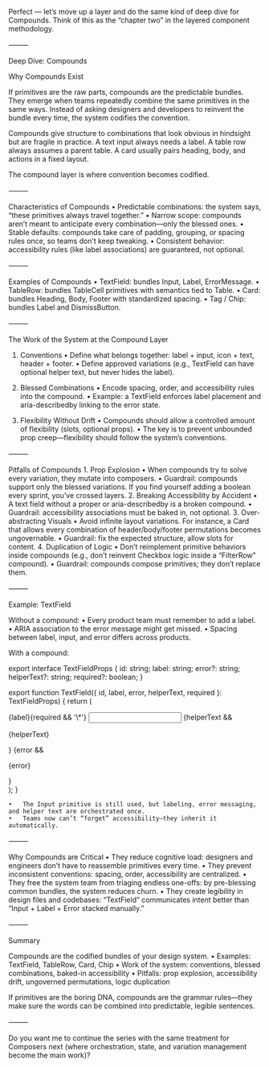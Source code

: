 Perfect — let’s move up a layer and do the same kind of deep dive for Compounds. Think of this as the “chapter two” in the layered component methodology.

⸻

Deep Dive: Compounds

Why Compounds Exist

If primitives are the raw parts, compounds are the predictable bundles. They emerge when teams repeatedly combine the same primitives in the same ways. Instead of asking designers and developers to reinvent the bundle every time, the system codifies the convention.

Compounds give structure to combinations that look obvious in hindsight but are fragile in practice. A text input always needs a label. A table row always assumes a parent table. A card usually pairs heading, body, and actions in a fixed layout.

The compound layer is where convention becomes codified.

⸻

Characteristics of Compounds
• Predictable combinations: the system says, “these primitives always travel together.”
• Narrow scope: compounds aren’t meant to anticipate every combination—only the blessed ones.
• Stable defaults: compounds take care of padding, grouping, or spacing rules once, so teams don’t keep tweaking.
• Consistent behavior: accessibility rules (like label associations) are guaranteed, not optional.

⸻

Examples of Compounds
• TextField: bundles Input, Label, ErrorMessage.
• TableRow: bundles TableCell primitives with semantics tied to Table.
• Card: bundles Heading, Body, Footer with standardized spacing.
• Tag / Chip: bundles Label and DismissButton.

⸻

The Work of the System at the Compound Layer

1. Conventions
   • Define what belongs together: label + input, icon + text, header + footer.
   • Define approved variations (e.g., TextField can have optional helper text, but never hides the label).

2. Blessed Combinations
   • Encode spacing, order, and accessibility rules into the compound.
   • Example: a TextField enforces label placement and aria-describedby linking to the error state.

3. Flexibility Without Drift
   • Compounds should allow a controlled amount of flexibility (slots, optional props).
   • The key is to prevent unbounded prop creep—flexibility should follow the system’s conventions.

⸻

Pitfalls of Compounds 1. Prop Explosion
• When compounds try to solve every variation, they mutate into composers.
• Guardrail: compounds support only the blessed variations. If you find yourself adding a boolean every sprint, you’ve crossed layers. 2. Breaking Accessibility by Accident
• A text field without a proper <label> or aria-describedby is a broken compound.
• Guardrail: accessibility associations must be baked in, not optional. 3. Over-abstracting Visuals
• Avoid infinite layout variations. For instance, a Card that allows every combination of header/body/footer permutations becomes ungovernable.
• Guardrail: fix the expected structure, allow slots for content. 4. Duplication of Logic
• Don’t reimplement primitive behaviors inside compounds (e.g., don’t reinvent Checkbox logic inside a “FilterRow” compound).
• Guardrail: compounds compose primitives; they don’t replace them.

⸻

Example: TextField

Without a compound:
• Every product team must remember to add a label.
• ARIA association to the error message might get missed.
• Spacing between label, input, and error differs across products.

With a compound:

export interface TextFieldProps {
id: string;
label: string;
error?: string;
helperText?: string;
required?: boolean;
}

export function TextField({ id, label, error, helperText, required }: TextFieldProps) {
return (

<div className="textfield">
<label htmlFor={id}>{label}{required && '\*'}</label>
<Input id={id} aria-describedby={error ? `${id}-error` : undefined} aria-invalid={!!error} />
{helperText && <p id={`${id}-helper`} className="helper">{helperText}</p>}
{error && <p id={`${id}-error`} className="error">{error}</p>}
</div>
);
}

    •	The Input primitive is still used, but labeling, error messaging, and helper text are orchestrated once.
    •	Teams now can’t “forget” accessibility—they inherit it automatically.

⸻

Why Compounds are Critical
• They reduce cognitive load: designers and engineers don’t have to reassemble primitives every time.
• They prevent inconsistent conventions: spacing, order, accessibility are centralized.
• They free the system team from triaging endless one-offs: by pre-blessing common bundles, the system reduces churn.
• They create legibility in design files and codebases: “TextField” communicates intent better than “Input + Label + Error stacked manually.”

⸻

Summary

Compounds are the codified bundles of your design system.
• Examples: TextField, TableRow, Card, Chip
• Work of the system: conventions, blessed combinations, baked-in accessibility
• Pitfalls: prop explosion, accessibility drift, ungoverned permutations, logic duplication

If primitives are the boring DNA, compounds are the grammar rules—they make sure the words can be combined into predictable, legible sentences.

⸻

Do you want me to continue the series with the same treatment for Composers next (where orchestration, state, and variation management become the main work)?
